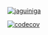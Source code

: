 [![jaguiniga](https://circleci.com/gh/jaguiniga/AD340-johartaguiniga.svg?style=svg)](https://app.circleci.com/pipelines/github/jaguiniga/AD340-johartaguiniga)


[![codecov](https://codecov.io/gh/jaguiniga/AD340-johartaguiniga/branch/master/graph/badge.svg)](https://codecov.io/gh/jaguiniga/AD340-johartaguiniga)

